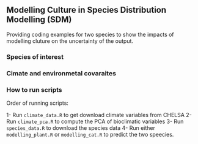 ## Modelling Culture in Species Distribution Modelling (SDM)

Providing coding examples for two species to show the impacts of modelling cluture on the uncertainty of the output.

### Species of interest




### Cimate and environmetal covaraites



### How to run scripts

Order of running scripts:

1- Run `climate_data.R` to get download climate variables from CHELSA
2- Run `climate_pca.R` to compute the PCA of bioclimatic variables
3- Run `species_data.R` to download the species data
4- Run either `modelling_plant.R` or `modelling_cat.R` to predict the two speecies.


